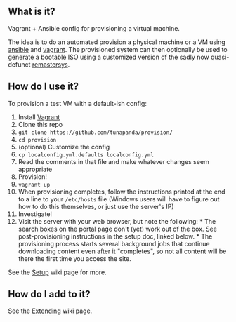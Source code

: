 ## What is it?
Vagrant + Ansible config for provisioning a virtual machine.

The idea is to do an automated provision a physical machine or a VM using [ansible](http://ansible.com) and [vagrant](http://www.vagrantup.com). The provisioned system can then optionally be used to generate a bootable ISO using a customized version of the sadly now quasi-defunct [remastersys](https://en.wikipedia.org/wiki/Remastersys).

## How do I use it?
To provision a test VM with a default-ish config:

1. Install [Vagrant](http://vagrantup.com)
2. Clone this repo
  2. `git clone https://github.com/tunapanda/provision/`
  2. `cd provision`
3. (optional) Customize the config
  4. `cp localconfig.yml.defaults localconfig.yml`
  5. Read the comments in that file and make whatever changes seem appropriate
4. Provision!
  1. `vagrant up`
  2. When provisioning completes, follow the instructions printed at the end to a line to your `/etc/hosts` file (Windows users will have to figure out how to do this themselves, or just use the server's IP)
5. Investigate!
  6. Visit the server with your web browser, but note the following:
    * The search boxes on the portal page don't (yet) work out of the box. See post-provisioning instructions in the setup doc, linked below. 
    * The provisioning process starts several background jobs that continue downloading content even after it "completes", so not all content will be there the first time you access the site.
  
See the [Setup](https://github.com/tunapanda/provision/wiki/Setup) wiki page for more.

## How do I add to it?
See the [Extending](https://github.com/tunapanda/provision/wiki/Extending-the-provisioning-system) wiki page. 
